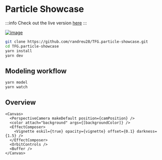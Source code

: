 # Particle Showcase

:::info
Check out the live version [here](https://particle-showcase.vercel.app/)
:::

[![image](/img/particleShowcase.png)](https://particle-showcase.vercel.app/)

```bash
git clone https://github.com/randreu28/TFG.particle-showcase.git
cd TFG.particle-showcase
yarn install
yarn dev
```

## Modeling workflow

```bash
yarn model
yarn watch
```

## Overview

```tsx title="/src/App.tsx"
<Canvas>
  <PerspectiveCamera makeDefault position={camPosition} />
  <color attach="background" args={[backgroundColor]} />
  <EffectComposer>
    <Vignette eskil={true} opacity={vignette} offset={0.1} darkness={1.5} />
  </EffectComposer>
  <OrbitControls />
  <Buffer />
</Canvas>
```
